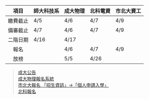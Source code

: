 

| 項目     | 師大科技系 | 成大物理 | 北科電資 | 市北大資工 |
| :---:    | :---       | :---     | :---     | :---       |
| 繳費截止 | 4/5        | 4/6      | 4/7      | 4/9        |
| 備審截止 | 4/7        | 4/6      | 4/7      | 4/9        |
| 二階日期 | 4/16       | 4/17     |          |            |
| 報名     |            | 4/6      | 4/7      | 4/9        |
| 放榜     |            | 5/5      | 4/26     |            |

> [成大公告](http://adms.acad.ncku.edu.tw/)  
> [成大物理報名系統](https://campus4.ncku.edu.tw/wwwmenu/program/net/door/)  
> [市北大報名 「招生資訊」→「個人申請入學」](http://exam.utaipei.edu.tw/enroll/index.jsp?enrollid=03)  
> [北科報名](https://highschool.ntut.edu.tw)

